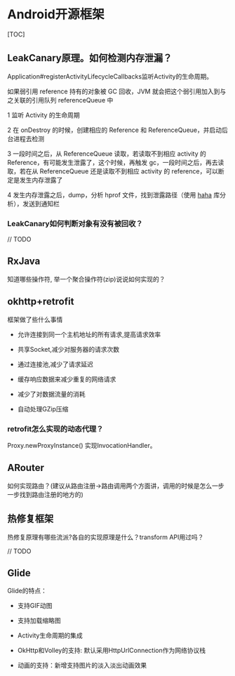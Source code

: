 # Android开源框架

[TOC]

## LeakCanary原理。如何检测内存泄漏？

Application#registerActivityLifecycleCallbacks监听Activity的生命周期。

如果弱引用 reference 持有的对象被 GC 回收，JVM 就会把这个弱引用加入到与之关联的引用队列 referenceQueue 中

1 监听 Activity 的生命周期

2 在 onDestroy 的时候，创建相应的 Reference 和 ReferenceQueue，并启动后台进程去检测

3 一段时间之后，从 ReferenceQueue 读取，若读取不到相应 activity 的 Reference，有可能发生泄露了，这个时候，再触发 gc，一段时间之后，再去读取，若在从 ReferenceQueue 还是读取不到相应 activity 的 reference，可以断定是发生内存泄露了

4 发生内存泄露之后，dump，分析 hprof 文件，找到泄露路径（使用 [haha][haha] 库分析），发送到通知栏

[haha]: https://www.jianshu.com/p/31d2da927614

### LeakCanary如何判断对象有没有被回收？

// TODO


## RxJava

知道哪些操作符,  举一个聚合操作符(zip)说说如何实现的？

## okhttp+retrofit

框架做了些什么事情

- 允许连接到同一个主机地址的所有请求,提高请求效率

- 共享Socket,减少对服务器的请求次数

- 通过连接池,减少了请求延迟

- 缓存响应数据来减少重复的网络请求

- 减少了对数据流量的消耗

- 自动处理GZip压缩

### retrofit怎么实现的动态代理？

Proxy.newProxyInstance() 实现InvocationHandler。

## ARouter

如何实现路由？(建议从路由注册->路由调用两个方面讲，调用的时候是怎么一步一步找到路由注册的地方的)

## 热修复框架

热修复原理有哪些流派?各自的实现原理是什么？transform API用过吗？

// TODO

## Glide

Glide的特点：

- 支持GIF动图

- 支持加载缩略图

- Activity生命周期的集成

- OkHttp和Volley的支持: 默认采用HttpUrlConnection作为网络协议栈

- 动画的支持：新增支持图片的淡入淡出动画效果